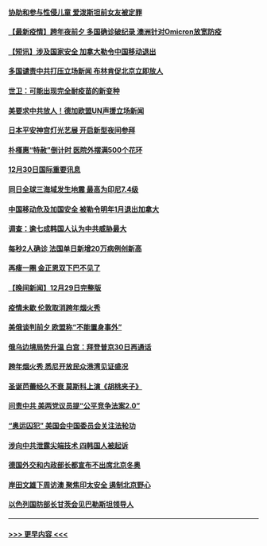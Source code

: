 #### [协助和参与性侵儿童 爱泼斯坦前女友被定罪](../pages/prog202/a103307555.md?t=12310301) 
#### [【最新疫情】跨年夜前夕 多国确诊破纪录 澳洲针对Omicron放宽防疫](../pages/prog202/a103307514.md?t=12310301) 
#### [【短讯】涉及国家安全 加拿大勒令中国移动退出](../pages/prog202/a103307497.md?t=12310301) 
#### [多国谴责中共打压立场新闻 布林肯促北京立即放人](../pages/prog202/a103307473.md?t=12310301) 
#### [世卫：可能出现完全耐疫苗的新变种](../pages/prog202/a103306914.md?t=12310301) 
#### [美要求中共放人！德加欧盟UN声援立场新闻](../pages/prog202/a103306865.md?t=12310301) 
#### [日本平安神宫灯光艺展 开启新型夜间参拜](../pages/prog202/a103306858.md?t=12310301) 
#### [朴槿惠“特赦”倒计时 医院外摆满500个花环](../pages/prog202/a103306880.md?t=12310301) 
#### [12月30日国际重要讯息](../pages/prog202/a103306852.md?t=12310301) 
#### [同日全球三海域发生地震 最高为印尼7.4级](../pages/prog202/a103306790.md?t=12310301) 
#### [中国移动危及加国安全 被勒令明年1月退出加拿大](../pages/prog202/a103306816.md?t=12310301) 
#### [调查：逾七成韩国人认为中共威胁最大](../pages/prog202/a103306785.md?t=12310301) 
#### [每秒2人确诊 法国单日新增20万病例创新高](../pages/prog202/a103306694.md?t=12310301) 
#### [再瘦一圈 金正恩双下巴不见了](../pages/prog202/a103306683.md?t=12310301) 
#### [【晚间新闻】12月29日完整版](../pages/prog202/a103306559.md?t=12310301) 
#### [疫情未歇 伦敦取消跨年烟火秀](../pages/prog202/a103306668.md?t=12310301) 
#### [美俄谈判前夕 欧盟称“不能置身事外”](../pages/prog202/a103306644.md?t=12310301) 
#### [俄乌边境局势升温 白宫：拜登普京30日再通话](../pages/prog202/a103306391.md?t=12310301) 
#### [跨年烟火秀 悉尼开放民众港湾见证盛况](../pages/prog202/a103306534.md?t=12310301) 
#### [圣诞芭蕾经久不衰 莫斯科上演《胡桃夹子》](../pages/prog202/a103306352.md?t=12310301) 
#### [问责中共 美两党议员提“公平竞争法案2.0”](../pages/prog202/a103306376.md?t=12310301) 
#### [“奥运囚犯” 美国会中国委员会关注法轮功](../pages/prog202/a103306335.md?t=12310301) 
#### [涉向中共泄露尖端技术 四韩国人被起诉](../pages/prog202/a103306202.md?t=12310301) 
#### [德国外交和内政部长都宣布不出席北京冬奥](../pages/prog202/a103306250.md?t=12310301) 
#### [岸田文雄下周访澳 聚焦印太安全 遏制北京野心](../pages/prog202/a103306089.md?t=12310301) 
#### [以色列国防部长甘茨会见巴勒斯坦领导人](../pages/prog202/a103306026.md?t=12310301) 

----
#### [ >>> 更早内容 <<< ](../indexes/prog202-earlier.md)
